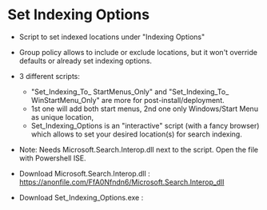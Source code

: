 # Set Indexing Options
- Script to set indexed locations under "Indexing Options"
- Group policy allows to include or exclude locations, but it won't override defaults or already set indexing options. 
- 3 different scripts:
  - "Set_Indexing_To_ StartMenus_Only" and "Set_Indexing_To_ WinStartMenu_Only" are more for post-install/deployment.
  - 1st one will add both start menus, 2nd one only Windows/Start Menu as unique location, 
  - Set_Indexing_Options is an "interactive" script (with a fancy browser) which allows to set your desired location(s) for search
  indexing.
  
- Note: Needs Microsoft.Search.Interop.dll next to the script. Open the file with Powershell ISE.
- Download Microsoft.Search.Interop.dll : https://anonfile.com/FfA0Nfndn6/Microsoft.Search.Interop_dll
- Download Set_Indexing_Options.exe : 
